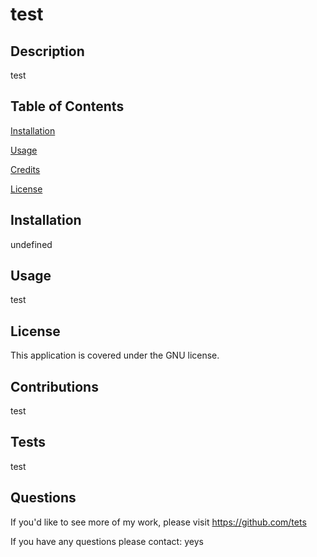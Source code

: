 # 
  
  # test

  ## Description

  test

 
  ## Table of Contents 

[Installation](#installation)

[Usage](#usage)

[Credits](#credits)

[License](#license)
  
     

## Installation
  
  undefined
  

  ## Usage
  
  test


  ## License
  
This application is covered under the GNU license.



## Contributions
  
  test

 
  ## Tests
  
  test



  ## Questions

If you'd like to see more of my work, please visit https://github.com/tets

  
If you have any questions please contact: yeys
